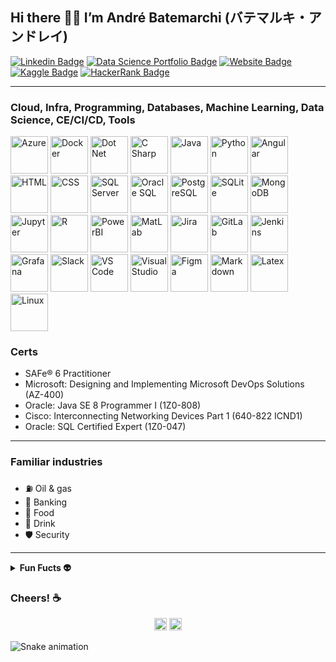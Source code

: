 ## Hi there 👋😃 I’m André Batemarchi (バテマルキ・アンドレイ)

[![Linkedin Badge](https://img.shields.io/badge/linkedin-%231E77B5.svg?style=for-the-badge&logo=linkedin&logoColor=white)](https://www.linkedin.com/in/andré-batemarchi/)
[![Data Science Portfolio Badge](https://img.shields.io/badge/github-%2324292e.svg?&style=for-the-badge&logo=github&logoColor=white)](https://andygrammer.github.io/blog/)
[![Website Badge](https://img.shields.io/badge/Website-3b5998.svg?&style=for-the-badge&logo=website&logoColor=white)](https://andremarinho.gitbook.io/cpc/)
[![Kaggle Badge](https://img.shields.io/badge/Kaggle-035a7d?style=for-the-badge&logo=kaggle&logoColor=white)](https://www.kaggle.com/andremarin)
[![HackerRank Badge](https://img.shields.io/badge/-Hackerrank-2EC866?style=for-the-badge&logo=HackerRank&logoColor=white)](https://www.hackerrank.com/and201456)

---

### Cloud, Infra, Programming, Databases, Machine Learning, Data Science, CE/CI/CD, Tools

<p align="left"> 
  <img src="https://cdn.jsdelivr.net/gh/devicons/devicon/icons/azure/azure-original-wordmark.svg" alt="Azure" width="60" height="60"/>   
  <img src="https://cdn.jsdelivr.net/gh/devicons/devicon/icons/docker/docker-original-wordmark.svg" alt="Docker" width="60" height="60"/>
  <img src="https://cdn.jsdelivr.net/gh/devicons/devicon/icons/dot-net/dot-net-original-wordmark.svg" alt="Dot Net" width="60" height="60"/>
  <img src="https://cdn.jsdelivr.net/gh/devicons/devicon/icons/csharp/csharp-original.svg" alt="C Sharp" width="60" height="60"/>
  <img src="https://cdn.jsdelivr.net/gh/devicons/devicon/icons/java/java-original-wordmark.svg" alt="Java" width="60" height="60"/>
  <img src="https://cdn.jsdelivr.net/gh/devicons/devicon/icons/python/python-original-wordmark.svg" alt="Python" width="60" height="60"/>
  <img src="https://cdn.jsdelivr.net/gh/devicons/devicon/icons/angularjs/angularjs-original.svg" alt="Angular" width="60" height="60"/>
  <img src="https://cdn.jsdelivr.net/gh/devicons/devicon/icons/html5/html5-original-wordmark.svg" alt="HTML" width="60" height="60"/>
  <img src="https://cdn.jsdelivr.net/gh/devicons/devicon/icons/css3/css3-original-wordmark.svg" alt="CSS" width="60" height="60"/>
  <img src="https://cdn.jsdelivr.net/gh/devicons/devicon/icons/microsoftsqlserver/microsoftsqlserver-plain-wordmark.svg" alt="SQL Server" width="60" height="60"/>
  <img src="https://cdn.jsdelivr.net/gh/devicons/devicon/icons/oracle/oracle-original.svg" alt="Oracle SQL" width="60" height="60"/>
  <img src="https://cdn.jsdelivr.net/gh/devicons/devicon/icons/postgresql/postgresql-original-wordmark.svg" alt="PostgreSQL" width="60" height="60"/>
  <img src="https://cdn.jsdelivr.net/gh/devicons/devicon/icons/sqlite/sqlite-original-wordmark.svg" alt="SQLite" width="60" height="60"/>
  <img src="https://cdn.jsdelivr.net/gh/devicons/devicon/icons/mongodb/mongodb-plain-wordmark.svg" alt="MongoDB" width="60" height="60"/>
  <img src="https://cdn.jsdelivr.net/gh/devicons/devicon/icons/jupyter/jupyter-original-wordmark.svg" alt="Jupyter" width="60" height="60"/>
  <img src="https://cdn.jsdelivr.net/gh/devicons/devicon/icons/r/r-original.svg" alt="R" width="60" height="60"/>
  <img src="https://github.com/microsoft/PowerBI-Icons/blob/main/PNG/Desktop.png" alt="PowerBI" width="60" height="60"/>
  <img src="https://cdn.jsdelivr.net/gh/devicons/devicon/icons/matlab/matlab-original.svg" alt="MatLab" width="60" height="60"/>  
  <img src="https://cdn.jsdelivr.net/gh/devicons/devicon/icons/jira/jira-original-wordmark.svg" alt="Jira" width="60" height="60"/>
  <img src="https://cdn.jsdelivr.net/gh/devicons/devicon/icons/gitlab/gitlab-original-wordmark.svg" alt="GitLab" width="60" height="60"/>
  <img src="https://cdn.jsdelivr.net/gh/devicons/devicon/icons/jenkins/jenkins-original.svg" alt="Jenkins" width="60" height="60"/>
  <img src="https://cdn.jsdelivr.net/gh/devicons/devicon/icons/grafana/grafana-original-wordmark.svg" alt="Grafana" width="60" height="60"/>
  <img src="https://cdn.jsdelivr.net/gh/devicons/devicon/icons/slack/slack-original.svg" alt="Slack" width="60" height="60"/>
  <img src="https://cdn.jsdelivr.net/gh/devicons/devicon/icons/vscode/vscode-original.svg" alt="VS Code" width="60" height="60"/>
  <img src="https://cdn.jsdelivr.net/gh/devicons/devicon/icons/visualstudio/visualstudio-plain.svg" alt="Visual Studio" width="60" height="60"/>
  <img src="https://cdn.jsdelivr.net/gh/devicons/devicon/icons/figma/figma-original.svg" alt="Figma" width="60" height="60"/>
  <img src="https://cdn.jsdelivr.net/gh/devicons/devicon/icons/markdown/markdown-original.svg" alt="Markdown" width="60" height="60"/>
  <img src="https://cdn.jsdelivr.net/gh/devicons/devicon/icons/latex/latex-original.svg" alt="Latex" width="60" height="60"/>
  <img src="https://cdn.jsdelivr.net/gh/devicons/devicon/icons/linux/linux-original.svg" alt="Linux" width="60" height="60"/>
</p>    

### Certs

- SAFe® 6 Practitioner
- Microsoft: Designing and Implementing Microsoft DevOps Solutions (AZ-400)
- Oracle: Java SE 8 Programmer I (1Z0-808)
- Cisco: Interconnecting Networking Devices Part 1 (640-822 ICND1)
- Oracle: SQL Certified Expert (1Z0-047)

---

### Familiar industries

- ⛽ Oil & gas
- 🏦 Banking
- 🍛 Food 
- 🥤 Drink
- 🛡️ Security

---

<details>	
  <summary><b> Fun Fucts 👽 </b></summary>
  <br />
  <p> 🍜 I'm a nihongo student</p>
  <p> 🐦 Birdwatching: I love all species of birds</p>
  <p> 🏃 Love running and swimming :swimmer: </p>
  <p> 🎧 Electronic music fan - Euro Trance lover</p>
  <p> 📚 Currently pursuing a specialization in .NET Systems Architecture with Azure @FIAP</p>
  <p> 🐦About my avatar on GitHub: Cyanocorax caeruleus, or Azure jay, or even Gralha azul (in pt-br). It's a beautiful passeriform bird from southeast of Brazil.</p>
</details>

### Cheers! ☕

<!-- Visit count badges -->
<p align=center>
  <img height="20" src="https://badges.pufler.dev/visits/Andygrammer/ruch798?color=black&logo=github" />
  <img height="20" src="https://komarev.com/ghpvc/?username=Andygrammer&color=brightgreen" />
  <a href="https://github.com/Andygrammer"></a>
</p>

<!-- Snake Game -->
![Snake animation](https://github.com/Andygrammer/Andygrammer/blob/output/github-contribution-grid-snake.svg)

<!-- remove language stats
<p align="center">
  <img align="center" src="https://github-readme-stats.vercel.app/api/top-langs/?username=Andygrammer&layout=compact)](https://github.com/Andygrammer/github-readme-stats" />
</p><!-->

<!--
**Andygrammer/Andygrammer** is a ✨ _special_ ✨ repository because its `README.md` (this file) appears on your GitHub profile.
